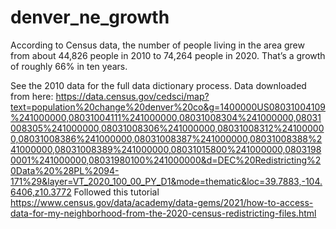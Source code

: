 # denver_ne_growth
According to Census data, the number of people living in the area grew from about 44,826 people in 2010 to 74,264 people in 2020. That’s a growth of roughly 66% in ten years. 

See the 2010 data for the full data dictionary process. 
Data downloaded from here:		https://data.census.gov/cedsci/map?text=population%20change%20denver%20co&g=1400000US08031004109%241000000,08031004111%241000000,08031008304%241000000,08031008305%241000000,08031008306%241000000,08031008312%241000000,08031008386%241000000,08031008387%241000000,08031008388%241000000,08031008389%241000000,08031015800%241000000,08031980001%241000000,08031980100%241000000&d=DEC%20Redistricting%20Data%20%28PL%2094-171%29&layer=VT_2020_100_00_PY_D1&mode=thematic&loc=39.7883,-104.6406,z10.3772	
	Followed this tutorial	https://www.census.gov/data/academy/data-gems/2021/how-to-access-data-for-my-neighborhood-from-the-2020-census-redistricting-files.html	
			
